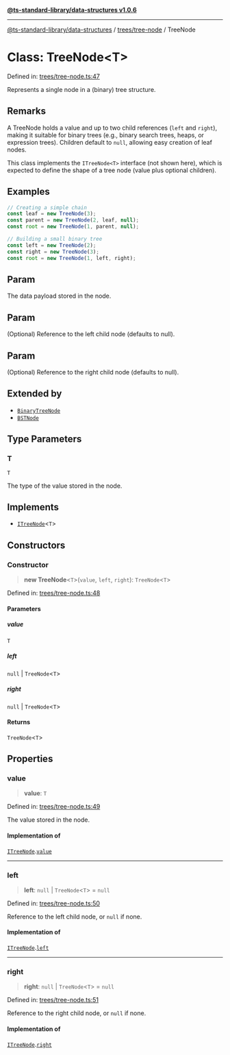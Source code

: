 [**@ts-standard-library/data-structures v1.0.6**](../../../README.md)

***

[@ts-standard-library/data-structures](../../../modules.md) / [trees/tree-node](../README.md) / TreeNode

# Class: TreeNode\<T\>

Defined in: [trees/tree-node.ts:47](https://github.com/gabaudette/ts-stdlib/blob/4a412e6fb273dc9fcab54b84c05921f52dac4b3f/packages/data-structures/src/trees/tree-node.ts#L47)

Represents a single node in a (binary) tree structure.

## Remarks

A TreeNode holds a value and up to two child references (`left` and `right`),
making it suitable for binary trees (e.g., binary search trees, heaps, or
expression trees). Children default to `null`, allowing easy creation of
leaf nodes.

This class implements the `ITreeNode<T>` interface (not shown here), which
is expected to define the shape of a tree node (value plus optional children).

## Examples

```ts
// Creating a simple chain
const leaf = new TreeNode(3);
const parent = new TreeNode(2, leaf, null);
const root = new TreeNode(1, parent, null);
```

```ts
// Building a small binary tree
const left = new TreeNode(2);
const right = new TreeNode(3);
const root = new TreeNode(1, left, right);
```

## Param

The data payload stored in the node.

## Param

(Optional) Reference to the left child node (defaults to null).

## Param

(Optional) Reference to the right child node (defaults to null).

## Extended by

- [`BinaryTreeNode`](../../binary-tree/classes/BinaryTreeNode.md)
- [`BSTNode`](../../bst/classes/BSTNode.md)

## Type Parameters

### T

`T`

The type of the value stored in the node.

## Implements

- [`ITreeNode`](../interfaces/ITreeNode.md)\<`T`\>

## Constructors

### Constructor

> **new TreeNode**\<`T`\>(`value`, `left`, `right`): `TreeNode`\<`T`\>

Defined in: [trees/tree-node.ts:48](https://github.com/gabaudette/ts-stdlib/blob/4a412e6fb273dc9fcab54b84c05921f52dac4b3f/packages/data-structures/src/trees/tree-node.ts#L48)

#### Parameters

##### value

`T`

##### left

`null` | `TreeNode`\<`T`\>

##### right

`null` | `TreeNode`\<`T`\>

#### Returns

`TreeNode`\<`T`\>

## Properties

### value

> **value**: `T`

Defined in: [trees/tree-node.ts:49](https://github.com/gabaudette/ts-stdlib/blob/4a412e6fb273dc9fcab54b84c05921f52dac4b3f/packages/data-structures/src/trees/tree-node.ts#L49)

The value stored in the node.

#### Implementation of

[`ITreeNode`](../interfaces/ITreeNode.md).[`value`](../interfaces/ITreeNode.md#value)

***

### left

> **left**: `null` \| `TreeNode`\<`T`\> = `null`

Defined in: [trees/tree-node.ts:50](https://github.com/gabaudette/ts-stdlib/blob/4a412e6fb273dc9fcab54b84c05921f52dac4b3f/packages/data-structures/src/trees/tree-node.ts#L50)

Reference to the left child node, or `null` if none.

#### Implementation of

[`ITreeNode`](../interfaces/ITreeNode.md).[`left`](../interfaces/ITreeNode.md#left)

***

### right

> **right**: `null` \| `TreeNode`\<`T`\> = `null`

Defined in: [trees/tree-node.ts:51](https://github.com/gabaudette/ts-stdlib/blob/4a412e6fb273dc9fcab54b84c05921f52dac4b3f/packages/data-structures/src/trees/tree-node.ts#L51)

Reference to the right child node, or `null` if none.

#### Implementation of

[`ITreeNode`](../interfaces/ITreeNode.md).[`right`](../interfaces/ITreeNode.md#right)
